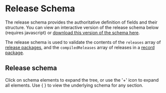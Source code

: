 # Release Schema

The release schema provides the authoritative definition of fields and their structure. You can view an interactive version of the release schema below (requires javascript) or [download this version of the schema here](../../../release-schema.json).

The release schema is used to validate the contents of the ```releases``` array of [release packages](release_package.md), and the ```compiledReleases``` array of releases in a [record package](record_package.md).

## Release schema

Click on schema elements to expand the tree, or use the '+' icon to expand all elements. Use { } to view the underlying schema for any section.

<script src="../../_static/docson/widget.js" data-schema="../../release-schema.json"></script>
